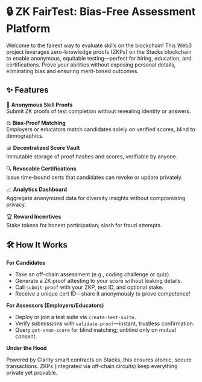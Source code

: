 # 🔒 ZK FairTest: Bias-Free Assessment Platform

Welcome to the fairest way to evaluate skills on the blockchain! This Web3 project leverages zero-knowledge proofs (ZKPs) on the Stacks blockchain to enable anonymous, equitable testing—perfect for hiring, education, and certifications. Prove your abilities without exposing personal details, eliminating bias and ensuring merit-based outcomes.

## ✨ Features

🧠 **Anonymous Skill Proofs**  
Submit ZK proofs of test completion without revealing identity or answers.

⚖️ **Bias-Proof Matching**  
Employers or educators match candidates solely on verified scores, blind to demographics.

📊 **Decentralized Score Vault**  
Immutable storage of proof hashes and scores, verifiable by anyone.

🔍 **Revocable Certifications**  
Issue time-bound certs that candidates can revoke or update privately.

📈 **Analytics Dashboard**  
Aggregate anonymized data for diversity insights without compromising privacy.

🏆 **Reward Incentives**  
Stake tokens for honest participation; slash for fraud attempts.

## 🛠 How It Works

**For Candidates**

- Take an off-chain assessment (e.g., coding challenge or quiz).
- Generate a ZK proof attesting to your score without leaking details.
- Call `submit-proof` with your ZKP, test ID, and optional stake.
- Receive a unique cert ID—share it anonymously to prove competence!

**For Assessors (Employers/Educators)**

- Deploy or join a test suite via `create-test-suite`.
- Verify submissions with `validate-proof`—instant, trustless confirmation.
- Query `get-anon-score` for blind matching; unblind only on mutual consent.

**Under the Hood**

Powered by Clarity smart contracts on Stacks, this ensures atomic, secure transactions. ZKPs (integrated via off-chain circuits) keep everything private yet provable.

